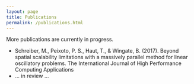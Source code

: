 ```yaml
---
layout: page
title: Publications
permalink: /publications.html
---
```



More publications are currently in progress.


<ul>
  <li>Schreiber, M., Peixoto, P. S., Haut, T., & Wingate, B. (2017). Beyond spatial scalability limitations with a massively parallel method for linear oscillatory problems. The International Journal of High Performance Computing Applications
  </li>
  <li>
    ... in review ...
  </li>
</ul>

